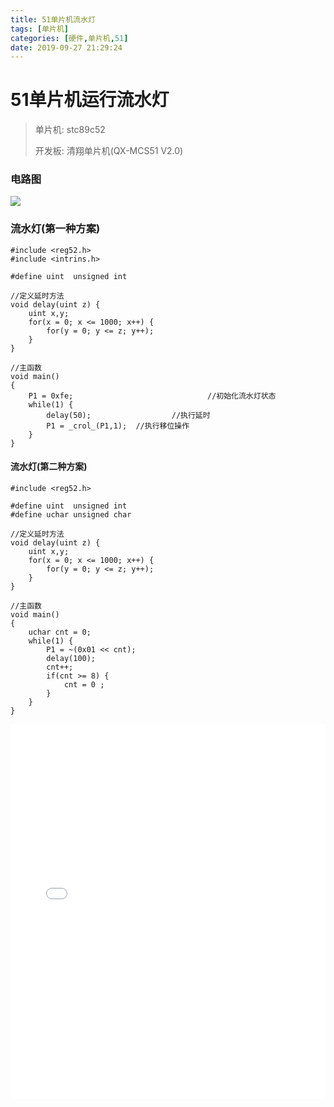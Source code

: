 ```yaml
---
title: 51单片机流水灯
tags: [单片机]
categories: [硬件,单片机,51]
date: 2019-09-27 21:29:24
---
```


# 51单片机运行流水灯

> 单片机: stc89c52
>
> 开发板: 清翔单片机(QX-MCS51 V2.0)

### 电路图

![](https://i.loli.net/2019/10/29/Txs79RKjLU2mutz.png)


### 流水灯(第一种方案)



    #include <reg52.h>
    #include <intrins.h>
    
    #define uint  unsigned int
    
    //定义延时方法
    void delay(uint z) {
        uint x,y;
        for(x = 0; x <= 1000; x++) {
            for(y = 0; y <= z; y++);
        }
    }
    
    //主函数
    void main()
    {
        P1 = 0xfe;								//初始化流水灯状态
        while(1) {
            delay(50);					//执行延时
            P1 = _crol_(P1,1);	//执行移位操作
        }
    }

#### 流水灯(第二种方案)

    #include <reg52.h>
    
    #define uint  unsigned int
    #define uchar unsigned char
    
    //定义延时方法
    void delay(uint z) {
        uint x,y;
        for(x = 0; x <= 1000; x++) {
            for(y = 0; y <= z; y++);
        }
    }
    
    //主函数
    void main()
    {
        uchar cnt = 0;
        while(1) {
            P1 = ~(0x01 << cnt);
            delay(100);
            cnt++;
            if(cnt >= 8) {
                cnt = 0 ;
            }
        }
    }
    
    
  
    
<iframe src="//player.bilibili.com/player.html?aid=69192045&cid=119917274&page=1" 
  width=100% 
  height=600
scrolling="no" 
border="0" 
frameborder="no" 
framespacing="0" 
allowfullscreen="true"> 
</iframe>   


